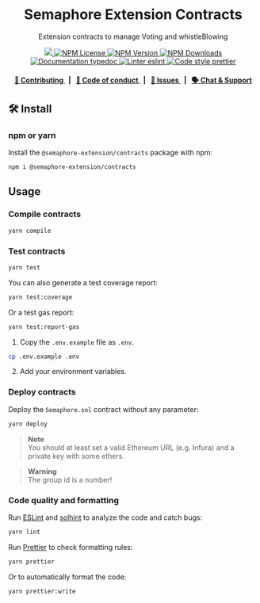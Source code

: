 <p align="center">
    <h1 align="center">
        Semaphore Extension Contracts
    </h1>
    <p align="center">Extension contracts to manage Voting and whistleBlowing</p>
</p>

<p align="center">
    <a href="https://github.com/semaphore-protocol">
        <img src="https://img.shields.io/badge/project-Semaphore-blue.svg?style=flat-square">
    </a>
    <a href="https://github.com/semaphore-protocol/extensions/blob/main/packages/heyauthn/LICENSE">
        <img alt="NPM License" src="https://img.shields.io/npm/l/%40semaphore-extensions%2fcontracts">
    </a>
    <a href="https://www.npmjs.com/package/@semaphore-extensions/contracts">
        <img alt="NPM Version" src="https://img.shields.io/npm/v/%40semaphore-extensions%2fcontracts">
    </a>
    <a href="https://npmjs.org/package/@semaphore-extensions/contracts">
        <img alt="NPM Downloads" src="https://img.shields.io/npm/dm/%40semaphore-extensions%2fcontracts">
    </a>
    <a href="https://semaphore-protocol.github.io/extensions/classes/HeyAuthn.html">
        <img alt="Documentation typedoc" src="https://img.shields.io/badge/docs-typedoc-744C7C?style=flat-square">
    </a>
    <a href="https://eslint.org/">
        <img alt="Linter eslint" src="https://img.shields.io/badge/linter-eslint-8080f2?style=flat-square&logo=eslint" />
    </a>
    <a href="https://prettier.io/">
        <img alt="Code style prettier" src="https://img.shields.io/badge/code%20style-prettier-f8bc45?style=flat-square&logo=prettier" />
    </a>
</p>

<div align="center">
    <h4>
        <a href="https://github.com/semaphore-protocol/extensions/blob/main/CONTRIBUTING.md">
            👥 Contributing
        </a>
        <span>&nbsp;&nbsp;|&nbsp;&nbsp;</span>
        <a href="https://github.com/semaphore-protocol/extensions/blob/main/CODE_OF_CONDUCT.md">
            🤝 Code of conduct
        </a>
        <span>&nbsp;&nbsp;|&nbsp;&nbsp;</span>
        <a href="https://github.com/semaphore-protocol/extensions/contribute">
            🔎 Issues
        </a>
        <span>&nbsp;&nbsp;|&nbsp;&nbsp;</span>
        <a href="https://semaphore.pse.dev/discord">
            🗣️ Chat &amp; Support
        </a>
    </h4>
</div>

## 🛠 Install

### npm or yarn

Install the `@semaphore-extension/contracts` package with npm:

```bash
npm i @semaphore-extension/contracts
```

## Usage

### Compile contracts

```bash
yarn compile
```

### Test contracts

```bash
yarn test
```

You can also generate a test coverage report:

```bash
yarn test:coverage
```

Or a test gas report:

```bash
yarn test:report-gas
```

1. Copy the `.env.example` file as `.env`.

```bash
cp .env.example .env
```

2. Add your environment variables.

### Deploy contracts

Deploy the `Semaphore.sol` contract without any parameter:

```bash
yarn deploy
```

> **Note**  
> You should at least set a valid Ethereum URL (e.g. Infura) and a private key with some ethers.

> **Warning**  
> The group id is a number!

### Code quality and formatting

Run [ESLint](https://eslint.org/) and [solhint](https://github.com/protofire/solhint) to analyze the code and catch bugs:

```bash
yarn lint
```

Run [Prettier](https://prettier.io/) to check formatting rules:

```bash
yarn prettier
```

Or to automatically format the code:

```bash
yarn prettier:write
```
